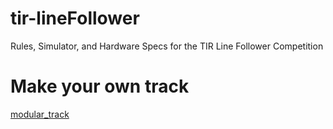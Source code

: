 # tir-lineFollower
Rules, Simulator, and Hardware Specs for the TIR Line Follower Competition

# Make your own track
[modular_track](https://docs.google.com/drawings/d/1_pJdLK1DjK3ck5eDh3OGZB1vSlKYrQSpN-Bi2XqcxZU/edit?usp=sharing)
